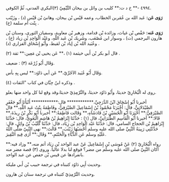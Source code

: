 ٤٩٩٤ -** خ د ت:** كليب بن وائل بن بيحان التَّيْمِيّ (٣)البكري المدني، ثُمَّ الكوفي.

**رَوَى عَن:** عَبد الله بن عُمَربن الخطاب، وعمه قَيْس بْن بيحان، وهانئ بْن قَيْس (د) ، وزَيْنَب بِنْت أم سلمة (خ) .

**رَوَى عَنه:** حَفْص بْن غياث، وزائدة بْن قدامة، وزهير بْن معاوية، وسفيان الثوري، وسنان بْن هارون البرجمي (ت) ، وسوار ابن مُصْعَب، وشَرِيك بْن عَبد اللَّهِ، وعَبْد الْوَاحِدِ بْن زياد (خ) ، وعُبَيد الله بْن إياد بْن لقيط، وأَبُو إِسْحَاق الفزاري (د) .

قال أبو بكر بْن أَبي خيثمة (١) ،** عَن يحيى بْن مَعِين:** ثقة (٢) .

وَقَال أَبُو زُرْعَة (٣) : ضعيف.

وَقَال أَبُو عُبَيد الآجُرِّيّ،** عَن أبي دَاوُد:** ليس بِهِ بأس.

وذكره ابنُ حِبَّان في كتاب "الثقات (٤) .

روى له الْبُخَارِيّ حديثا، وأَبُو دَاوُد حديثا، والتِّرْمِذِيّ حديثا،وقد وقع لنا كل واحد منها بعلو.

أخبرنا أَبُو إِسْحَاقَ ابْنُ الدَّرَجِيِّ،************ قال:************ أَنْبَأَنَا أَبُو جَعْفَرٍ الصَّيْدَلانِيُّ، قال: أَخْبَرَنَا مَحْمُودُ بْنُ إِسْمَاعِيلَ الصَّيْرَفِيُّ، وفَاطِمَةُ بِنْتُ عَبد اللَّهِ،** قال الصَّيْرَفِيُّ:** أَخْبَرَنَا أَبُو الْحُسَيْنِ بْنُ فَاذشَاهِ،** وَقَالت فَاطِمَةُ:** أخبرنا أَبُو بَكْرِ بْنُ رِيذَةَ،** قَالا:** أخبرنا أَبُو الْقَاسِمِ الطَّبَرَانِيِّ، قال (١) : حَدَّثَنَا إِبْرَاهِيمُ بْنُ هَاشِمٍ الْبَغَوِيُّ، قال: حَدَّثَنَا إِبْرَاهِيمُ بْن الحجاج السامي، قال: حَدَّثَنَا عَبْد الْوَاحِدِ بْن زِيَاد، قال: حَدَّثَنَا كُلَيْبُ بْنُ وائِلٍ، قال: حَدَّثَتْنِي رَبِيبَةُ النَّبِيِّ صلى الله عليه وسلم أَحْسَبُهَا زَيْنَبَ،** قَالَتَ:** نهى النَّبِيّ صَلَّى اللَّهُ عَلَيْهِ وسلم عَنِ الدُّبَّاءِ والْحَنْتَمِ،** وَقَال:** أَرَى فِيهِ النَّقِيرَ.

رواه الْبُخَارِيّ (٢) عَنْ مُوسَى بْنِ إِسْمَاعِيلَ عَنْ عبد الواحد بْن زِيَاد أتم منه،** وزاد فيه:** أكان النَّبِيّ صلى الله عليه وسلم من مضر؟ فوقع لنا بدلا عاليا. وروى (٣) قصة مضر منه بانفرادها عن قيس بْن حفص عن عبد الواحد.

وحديث أَبِي دَاوُد كتبناه في ترجمة حبيب بْن أَبي مليكة.

وحديث التِّرْمِذِيّ كتبناه في ترجمة سنان بْن هارون.